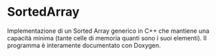 # SortedArray
Implementazione di un Sorted Array generico in C++ che mantiene una capacità minima (tante celle di memoria quanti sono i suoi elementi).
Il programma è interamente documentato con Doxygen.
